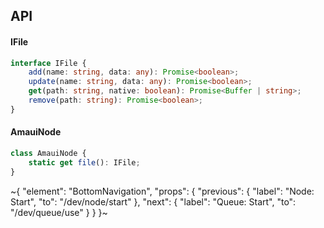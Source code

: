 

## API

#### IFile

```ts
interface IFile {
    add(name: string, data: any): Promise<boolean>;
    update(name: string, data: any): Promise<boolean>;
    get(path: string, native: boolean): Promise<Buffer | string>;
    remove(path: string): Promise<boolean>;
}
```

#### AmauiNode

```ts
class AmauiNode {
    static get file(): IFile;
}
```


~{
  "element": "BottomNavigation",
  "props": {
    "previous": {
      "label": "Node: Start",
      "to": "/dev/node/start"
    },
    "next": {
      "label": "Queue: Start",
      "to": "/dev/queue/use"
    }
  }
}~

